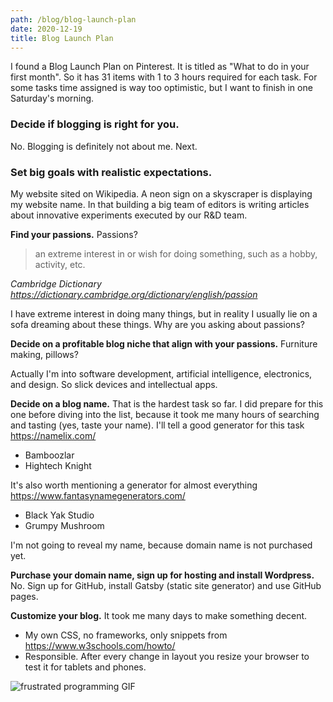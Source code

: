 ```yaml
---
path: /blog/blog-launch-plan
date: 2020-12-19
title: Blog Launch Plan
---
```


I found a Blog Launch Plan on Pinterest.
It is titled as "What to do in your first month".
So it has 31 items with 1 to 3 hours required for each task.
For some tasks time assigned is way too optimistic, but I want to finish in one Saturday's morning.

### Decide if blogging is right for you.

No. Blogging is definitely not about me. Next.

### Set big goals with realistic expectations.

My website sited on Wikipedia.
A neon sign on a skyscraper is displaying my website name. In that building a big team of editors is writing articles about innovative experiments executed by our R&D team.

**Find your passions.** Passions?

> an extreme interest in or wish for doing something, such as a hobby, activity, etc.

*Cambridge Dictionary https://dictionary.cambridge.org/dictionary/english/passion*

I have extreme interest in doing many things, but in reality I usually lie on a sofa dreaming about these things. Why are you asking about passions?

**Decide on a profitable blog niche that align with your passions.** Furniture making, pillows?

Actually I'm into software development, artificial intelligence, electronics, and design. So slick devices and intellectual apps.

**Decide on a blog name.** That is the hardest task so far. I did prepare for this one before diving into the list, because it took me many hours of searching and tasting (yes, taste your name). I'll tell a good generator for this task https://namelix.com/

- Bamboozlar
- Hightech Knight

It's also worth mentioning a generator for almost everything https://www.fantasynamegenerators.com/

- Black Yak Studio
- Grumpy Mushroom

I'm not going to reveal my name, because domain name is not purchased yet.

**Purchase your domain name, sign up for hosting and install Wordpress.** No. Sign up for GitHub, install Gatsby (static site generator) and use GitHub pages.

**Customize your blog.** It took me many days to make something decent.

- My own CSS, no frameworks, only snippets from https://www.w3schools.com/howto/
- Responsible. After every change in layout you resize your browser to test it for tablets and phones.

![frustrated programming GIF](https://media.giphy.com/media/yYSSBtDgbbRzq/giphy.gif)

<!-- <iframe src="https://giphy.com/embed/yYSSBtDgbbRzq" width="480" height="360" frameBorder="0" class="giphy-embed" allowFullScreen></iframe><p><a href="https://giphy.com/gifs/frustrated-annoyed-programming-yYSSBtDgbbRzq">via GIPHY</a></p> -->
